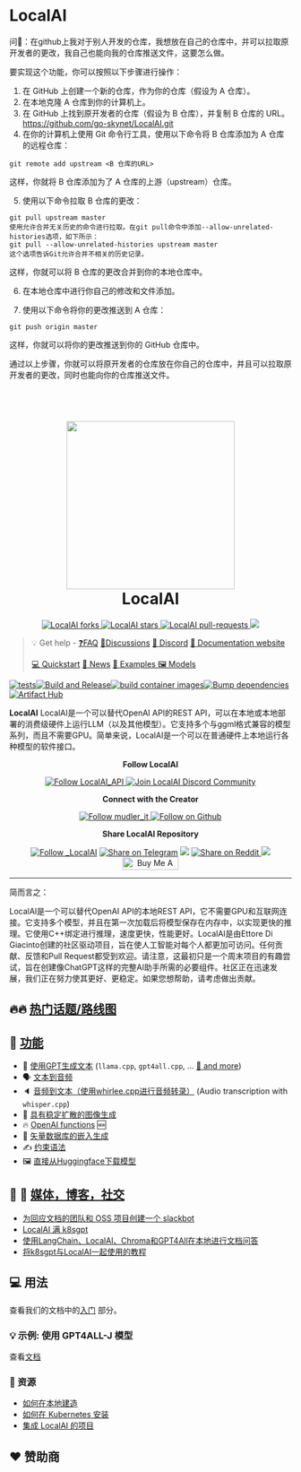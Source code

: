 # LocalAI

问🙋：在github上我对于别人开发的仓库，我想放在自己的仓库中，并可以拉取原开发者的更改，我自己也能向我的仓库推送文件，这要怎么做。

要实现这个功能，你可以按照以下步骤进行操作：

1. 在 GitHub 上创建一个新的仓库，作为你的仓库（假设为 A 仓库）。
2. 在本地克隆 A 仓库到你的计算机上。
3. 在 GitHub 上找到原开发者的仓库（假设为 B 仓库），并复制 B 仓库的 URL。https://github.com/go-skynet/LocalAI.git
4. 在你的计算机上使用 Git 命令行工具，使用以下命令将 B 仓库添加为 A 仓库的远程仓库：

```
git remote add upstream <B 仓库的URL>
```

这样，你就将 B 仓库添加为了 A 仓库的上游（upstream）仓库。

5. 使用以下命令拉取 B 仓库的更改：

```
git pull upstream master
使用允许合并无关历史的命令进行拉取。在git pull命令中添加--allow-unrelated-histories选项，如下所示：
git pull --allow-unrelated-histories upstream master
这个选项告诉Git允许合并不相关的历史记录。
```

这样，你就可以将 B 仓库的更改合并到你的本地仓库中。

6. 在本地仓库中进行你自己的修改和文件添加。

7. 使用以下命令将你的更改推送到 A 仓库：

```
git push origin master
```

这样，你就可以将你的更改推送到你的 GitHub 仓库中。

通过以上步骤，你就可以将原开发者的仓库放在你自己的仓库中，并且可以拉取原开发者的更改，同时也能向你的仓库推送文件。



<h1 align="center">
  <br>
  <img height="300" src="https://github.com/go-skynet/LocalAI/assets/2420543/0966aa2a-166e-4f99-a3e5-6c915fc997dd"> <br>
    LocalAI
<br>
</h1>

<p align="center">
<a href="https://github.com/go-skynet/LocalAI/fork" target="blank">
<img src="https://img.shields.io/github/forks/go-skynet/LocalAI?style=for-the-badge" alt="LocalAI forks"/>
</a>
<a href="https://github.com/go-skynet/LocalAI/stargazers" target="blank">
<img src="https://img.shields.io/github/stars/go-skynet/LocalAI?style=for-the-badge" alt="LocalAI stars"/>
</a>
<a href="https://github.com/go-skynet/LocalAI/pulls" target="blank">
<img src="https://img.shields.io/github/issues-pr/go-skynet/LocalAI?style=for-the-badge" alt="LocalAI pull-requests"/>
</a>
<a href='https://github.com/go-skynet/LocalAI/releases'>
<img src='https://img.shields.io/github/release/go-skynet/LocalAI?&label=Latest&style=for-the-badge'>
</a>
</p>

> :bulb: Get help - [❓FAQ](https://localai.io/faq/) [💭Discussions](https://github.com/go-skynet/LocalAI/discussions) [:speech_balloon: Discord](https://discord.gg/uJAeKSAGDy) [:book: Documentation website](https://localai.io/)
> 
> [💻 Quickstart](https://localai.io/basics/getting_started/) [📣 News](https://localai.io/basics/news/) [ 🛫 Examples ](https://github.com/go-skynet/LocalAI/tree/master/examples/) [ 🖼️ Models ](https://localai.io/models/)


[![tests](https://github.com/go-skynet/LocalAI/actions/workflows/test.yml/badge.svg)](https://github.com/go-skynet/LocalAI/actions/workflows/test.yml)[![Build and Release](https://github.com/go-skynet/LocalAI/actions/workflows/release.yaml/badge.svg)](https://github.com/go-skynet/LocalAI/actions/workflows/release.yaml)[![build container images](https://github.com/go-skynet/LocalAI/actions/workflows/image.yml/badge.svg)](https://github.com/go-skynet/LocalAI/actions/workflows/image.yml)[![Bump dependencies](https://github.com/go-skynet/LocalAI/actions/workflows/bump_deps.yaml/badge.svg)](https://github.com/go-skynet/LocalAI/actions/workflows/bump_deps.yaml)[![Artifact Hub](https://img.shields.io/endpoint?url=https://artifacthub.io/badge/repository/localai)](https://artifacthub.io/packages/search?repo=localai)

**LocalAI** LocalAI是一个可以替代OpenAI API的REST API，可以在本地或本地部署的消费级硬件上运行LLM（以及其他模型）。它支持多个与ggml格式兼容的模型系列，而且不需要GPU。简单来说，LocalAI是一个可以在普通硬件上本地运行各种模型的软件接口。

<p align="center"><b>Follow LocalAI </b></p>

<p align="center">
<a href="https://twitter.com/LocalAI_API" target="blank">
<img src="https://img.shields.io/twitter/follow/LocalAI_API?label=Follow: LocalAI_API&style=social" alt="Follow LocalAI_API"/>
</a>
<a href="https://discord.gg/uJAeKSAGDy" target="blank">
<img src="https://dcbadge.vercel.app/api/server/uJAeKSAGDy?style=flat-square&theme=default-inverted" alt="Join LocalAI Discord Community"/>
</a>

<p align="center"><b>Connect with the Creator </b></p>

<p align="center">
<a href="https://twitter.com/mudler_it" target="blank">
<img src="https://img.shields.io/twitter/follow/mudler_it?label=Follow: mudler_it&style=social" alt="Follow mudler_it"/>
</a>
<a href='https://github.com/mudler'>
<img alt="Follow on Github" src="https://img.shields.io/badge/Follow-mudler-black?logo=github&link=https%3A%2F%2Fgithub.com%2Fmudler">
</a>
</p>

<p align="center"><b>Share LocalAI Repository</b></p>

<p align="center">

<a href="https://twitter.com/intent/tweet?text=Check%20this%20GitHub%20repository%20out.%20LocalAI%20-%20Let%27s%20you%20easily%20run%20LLM%20locally.&url=https://github.com/go-skynet/LocalAI&hashtags=LocalAI,AI" target="blank">
<img src="https://img.shields.io/twitter/follow/_LocalAI?label=Share Repo on Twitter&style=social" alt="Follow _LocalAI"/></a> 
<a href="https://t.me/share/url?text=Check%20this%20GitHub%20repository%20out.%20LocalAI%20-%20Let%27s%20you%20easily%20run%20LLM%20locally.&url=https://github.com/go-skynet/LocalAI" target="_blank"><img src="https://img.shields.io/twitter/url?label=Telegram&logo=Telegram&style=social&url=https://github.com/go-skynet/LocalAI" alt="Share on Telegram"/></a>
<a href="https://api.whatsapp.com/send?text=Check%20this%20GitHub%20repository%20out.%20LocalAI%20-%20Let%27s%20you%20easily%20run%20LLM%20locally.%20https://github.com/go-skynet/LocalAI"><img src="https://img.shields.io/twitter/url?label=whatsapp&logo=whatsapp&style=social&url=https://github.com/go-skynet/LocalAI" /></a> <a href="https://www.reddit.com/submit?url=https://github.com/go-skynet/LocalAI&title=Check%20this%20GitHub%20repository%20out.%20LocalAI%20-%20Let%27s%20you%20easily%20run%20LLM%20locally.
" target="blank">
<img src="https://img.shields.io/twitter/url?label=Reddit&logo=Reddit&style=social&url=https://github.com/go-skynet/LocalAI" alt="Share on Reddit"/>
</a> <a href="mailto:?subject=Check%20this%20GitHub%20repository%20out.%20LocalAI%20-%20Let%27s%20you%20easily%20run%20LLM%20locally.%3A%0Ahttps://github.com/go-skynet/LocalAI" target="_blank"><img src="https://img.shields.io/twitter/url?label=Gmail&logo=Gmail&style=social&url=https://github.com/go-skynet/LocalAI"/></a> <a href="https://www.buymeacoffee.com/mudler" target="_blank"><img src="https://cdn.buymeacoffee.com/buttons/default-orange.png" alt="Buy Me A Coffee" height="23" width="100" style="border-radius:1px"></a>

</p>

<hr>

简而言之：


LocalAI是一个可以替代OpenAI API的本地REST API，它不需要GPU和互联网连接。它支持多个模型，并且在第一次加载后将模型保存在内存中，以实现更快的推理。它使用C++绑定进行推理，速度更快，性能更好。LocalAI是由Ettore Di Giacinto创建的社区驱动项目，旨在使人工智能对每个人都更加可访问。任何贡献、反馈和Pull Request都受到欢迎。请注意，这最初只是一个周末项目的有趣尝试，旨在创建像ChatGPT这样的完整AI助手所需的必要组件。社区正在迅速发展，我们正在努力使其更好、更稳定。如果您想帮助，请考虑做出贡献。

## 🔥🔥 [热门话题/路线图](https://localai.io/#-hot-topics--roadmap)

## 🚀 [功能](https://localai.io/features/)

- 📖 [使用GPT生成文本](https://localai.io/features/text-generation/) (`llama.cpp`, `gpt4all.cpp`, ... [:book: and more](https://localai.io/model-compatibility/index.html#model-compatibility-table))
- 🗣 [文本到音频](https://localai.io/features/text-to-audio/)
- 🔈 [音频到文本（使用whirlee.cpp进行音频转录）](https://localai.io/features/audio-to-text/) (Audio transcription with `whisper.cpp`)
- 🎨 [具有稳定扩散的图像生成](https://localai.io/features/image-generation)
- 🔥 [OpenAI functions](https://localai.io/features/openai-functions/) 🆕
- 🧠 [矢量数据库的嵌入生成](https://localai.io/features/embeddings/)
- ✍️ [约束语法](https://localai.io/features/constrained_grammars/)
- 🖼️ [直接从Huggingface下载模型](https://localai.io/models/)


## :book: 🎥 [媒体，博客，社交](https://localai.io/basics/news/#media-blogs-social)

- [为回应文档的团队和 OSS 项目创建一个 slackbot](https://mudler.pm/posts/smart-slackbot-for-teams/)
- [LocalAI 满 k8sgpt](https://www.youtube.com/watch?v=PKrDNuJ_dfE)
- [使用LangChain、LocalAI、Chroma和GPT4All在本地进行文档问答](https://mudler.pm/posts/localai-question-answering/)
- [将k8sgpt与LocalAI一起使用的教程](https://medium.com/@tyler_97636/k8sgpt-localai-unlock-kubernetes-superpowers-for-free-584790de9b65)

## 💻 用法

查看我们的文档中的[入门](https://localai.io/basics/getting_started/index.html) 部分。

### 💡 示例: 使用 GPT4ALL-J 模型

查看[文档](https://localai.io/basics/getting_started/#example-use-gpt4all-j-model-with-docker-compose)

### 🔗 资源

- [如何在本地建造](https://localai.io/basics/build/index.html)
- [如何在 Kubernetes 安装](https://localai.io/basics/getting_started/index.html#run-localai-in-kubernetes)
- [集成 LocalAI 的项目](https://localai.io/integrations/)

## ❤️ 赞助商